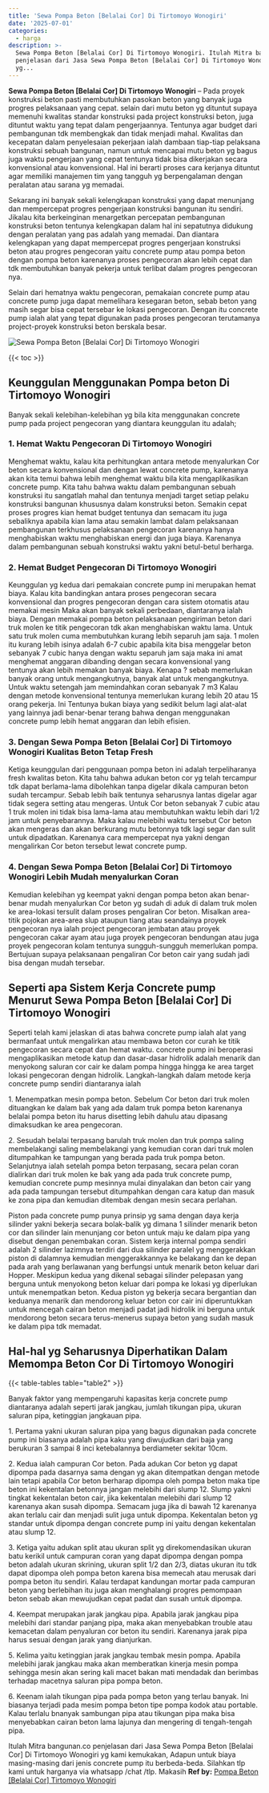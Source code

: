 ```yaml
---
title: 'Sewa Pompa Beton [Belalai Cor] Di Tirtomoyo Wonogiri'
date: '2025-07-01'
categories:
  - harga
description: >-
  Sewa Pompa Beton [Belalai Cor] Di Tirtomoyo Wonogiri. Itulah Mitra bangunan.co
  penjelasan dari Jasa Sewa Pompa Beton [Belalai Cor] Di Tirtomoyo Wonogiri
  yg...
---
```


**Sewa Pompa Beton \[Belalai Cor\] Di Tirtomoyo Wonogiri** – Pada proyek konstruksi beton pasti membutuhkan pasokan beton yang banyak juga progres pelaksanaan yang cepat. selain dari mutu beton yg dituntut supaya memenuhi kwalitas standar konstruksi pada project konstruksi beton, juga dituntut waktu yang tepat dalam pengerjaannya. Tentunya agar budget dari pembangunan tdk membengkak dan tidak menjadi mahal. Kwalitas dan kecepatan dalam penyelesaian pekerjaan ialah dambaan tiap-tiap pelaksana konstruksi sebuah bangunan, namun untuk mencapai mutu beton yg bagus juga waktu pengerjaan yang cepat tentunya tidak bisa dikerjakan secara konvensional atau konvensional. Hal ini berarti proses cara kerjanya dituntut agar memiliki manajemen tim yang tangguh yg berpengalaman dengan peralatan atau sarana yg memadai.

Sekarang ini banyak sekali kelengkapan konstruksi yang dapat menunjang dan mempercepat progres pengerjaan konstruksi bangunan itu sendiri. Jikalau kita berkeinginan menargetkan percepatan pembangunan konstruksi beton tentunya kelengkapan dalam hal ini sepatutnya didukung dengan peralatan yang pas adalah yang memadai. Dan diantara kelengkapan yang dapat mempercepat progres pengerjaan konstruksi beton atau progres pengecoran yaitu concrete pump atau pompa beton dengan pompa beton karenanya proses pengecoran akan lebih cepat dan tdk membutuhkan banyak pekerja untuk terlibat dalam progres pengecoran nya.

Selain dari hematnya waktu pengecoran, pemakaian concrete pump atau concrete pump juga dapat memelihara kesegaran beton, sebab beton yang masih segar bisa cepat tersebar ke lokasi pengecoran. Dengan itu concrete pump ialah alat yang tepat digunakan pada proses pengecoran terutamanya project-proyek konstruksi beton berskala besar.

![Sewa Pompa Beton [Belalai Cor] Di Tirtomoyo Wonogiri](/images/sewa-concrete-pump-26.png)

{{< toc >}}

## Keunggulan Menggunakan Pompa beton Di Tirtomoyo Wonogiri

Banyak sekali kelebihan-kelebihan yg bila kita menggunakan concrete pump pada project pengecoran yang diantara keunggulan itu adalah;

### 1\. Hemat Waktu Pengecoran Di Tirtomoyo Wonogiri

Menghemat waktu, kalau kita perhitungkan antara metode menyalurkan Cor beton secara konvensional dan dengan lewat concrete pump, karenanya akan kita temui bahwa lebih menghemat waktu bila kita mengaplikasikan concrete pump. Kita tahu bahwa waktu dalam pembangunan sebuah konstruksi itu sangatlah mahal dan tentunya menjadi target setiap pelaku konstruksi bangunan khususnya dalam konstruksi beton. Semakin cepat proses progres kian hemat budget tentunya dan semacam itu juga sebaliknya apabila kian lama atau semakin lambat dalam pelaksanaan pembangunan terkhusus pelaksanaan pengecoran karenanya hanya menghabiskan waktu menghabiskan energi dan juga biaya. Karenanya dalam pembangunan sebuah konstruksi waktu yakni betul-betul berharga.

### 2\. Hemat Budget Pengecoran Di Tirtomoyo Wonogiri

Keunggulan yg kedua dari pemakaian concrete pump ini merupakan hemat biaya. Kalau kita bandingkan antara proses pengecoran secara konvensional dan progres pengecoran dengan cara sistem otomatis atau memakai mesin Maka akan banyak sekali perbedaan, diantaranya ialah biaya. Dengan memakai pompa beton pelaksanaan pengiriman beton dari truk molen ke titik pengecoran tdk akan menghabiskan waktu lama. Untuk satu truk molen cuma membutuhkan kurang lebih separuh jam saja. 1 molen itu kurang lebih isinya adalah 6-7 cubic apabila kita bisa menggelar beton sebanyak 7 cubic hanya dengan waktu separuh jam saja maka ini amat menghemat anggaran dibanding dengan secara konvensional yang tentunya akan lebih memakan banyak biaya. Kenapa ? sebab memerlukan banyak orang untuk mengangkutnya, banyak alat untuk mengangkutnya. Untuk waktu setengah jam memindahkan coran sebanyak 7 m3 Kalau dengan metode konvensional tentunya memerlukan kurang lebih 20 atau 15 orang pekerja. Ini Tentunya bukan biaya yang sedikit belum lagi alat-alat yang lainnya jadi benar-benar terang bahwa dengan menggunakan concrete pump lebih hemat anggaran dan lebih efisien.

### 3\. Dengan Sewa Pompa Beton \[Belalai Cor\] Di Tirtomoyo Wonogiri Kualitas Beton Tetap Fresh

Ketiga keunggulan dari penggunaan pompa beton ini adalah terpeliharanya fresh kwalitas beton. Kita tahu bahwa adukan beton cor yg telah tercampur tdk dapat berlama-lama dibolehkan tanpa digelar dikala campuran beton sudah tercampur. Sebab lebih baik tentunya seharusnya lantas digelar agar tidak segera setting atau mengeras. Untuk Cor beton sebanyak 7 cubic atau 1 truk molen ini tidak bisa lama-lama atau membutuhkan waktu lebih dari 1/2 jam untuk penyebarannya. Maka kalau melebihi waktu tersebut Cor beton akan mengeras dan akan berkurang mutu betonnya tdk lagi segar dan sulit untuk dipadatkan. Karenanya cara mempercepat nya yakni dengan mengalirkan Cor beton tersebut lewat concrete pump.

### 4\. Dengan Sewa Pompa Beton \[Belalai Cor\] Di Tirtomoyo Wonogiri Lebih Mudah menyalurkan Coran

Kemudian kelebihan yg keempat yakni dengan pompa beton akan benar-benar mudah menyalurkan Cor beton yg sudah di aduk di dalam truk molen ke area-lokasi tersulit dalam proses pengaliran Cor beton. Misalkan area-titik pojokan area-area slup ataupun tiang atau seandainya proyek pengecoran nya ialah project pengecoran jembatan atau proyek pengecoran cakar ayam atau juga proyek pengecoran bendungan atau juga proyek pengecoran kolam tentunya sungguh-sungguh memerlukan pompa. Bertujuan supaya pelaksanaan pengaliran Cor beton cair yang sudah jadi bisa dengan mudah tersebar.

## Seperti apa Sistem Kerja Concrete pump Menurut Sewa Pompa Beton \[Belalai Cor\] Di Tirtomoyo Wonogiri

Seperti telah kami jelaskan di atas bahwa concrete pump ialah alat yang bermanfaat untuk mengalirkan atau membawa beton cor curah ke titik pengecoran secara cepat dan hemat waktu. concrete pump ini beroperasi mengaplikasikan metode katup dan dasar-dasar hidrolik adalah menarik dan menyokong saluran cor cair ke dalam pompa hingga hingga ke area target lokasi pengecoran dengan hidrolik. Langkah-langkah dalam metode kerja concrete pump sendiri diantaranya ialah

1\. Menempatkan mesin pompa beton. Sebelum Cor beton dari truk molen dituangkan ke dalam bak yang ada dalam truk pompa beton karenanya belalai pompa beton itu harus disetting lebih dahulu atau dipasang dimaksudkan ke area pengecoran.

2\. Sesudah belalai terpasang barulah truk molen dan truk pompa saling membelakangi saling membelakangi yang kemudian coran dari truk molen ditumpahkan ke tampungan yang berada pada truk pompa beton. Selanjutnya ialah setelah pompa beton terpasang, secara pelan coran dialirkan dari truk molen ke bak yang ada pada truk concrete pump, kemudian concrete pump mesinnya mulai dinyalakan dan beton cair yang ada pada tampungan tersebut ditumpahkan dengan cara katup dan masuk ke zona pipa dan kemudian ditembak dengan mesin secara perlahan.

Piston pada concrete pump punya prinsip yg sama dengan daya kerja silinder yakni bekerja secara bolak-balik yg dimana 1 silinder menarik beton cor dan silinder lain menunjang cor beton untuk maju ke dalam pipa yang disebut dengan penembakan coran. Sistem kerja internal pompa sendiri adalah 2 silinder lazimnya terdiri dari dua silinder paralel yg menggerakkan piston di dalamnya kemudian menggerakkannya ke belakang dan ke depan pada arah yang berlawanan yang berfungsi untuk menarik beton keluar dari Hopper. Meskipun kedua yang dikenal sebagai silinder pelepasan yang berguna untuk menyokong beton keluar dari pompa ke lokasi yg diperlukan untuk menempatkan beton. Kedua piston yg bekerja secara bergantian dan keduanya menarik dan mendorong keluar beton cor cair ini diperuntukkan untuk mencegah cairan beton menjadi padat jadi hidrolik ini berguna untuk mendorong beton secara terus-menerus supaya beton yang sudah masuk ke dalam pipa tdk memadat.

## Hal-hal yg Seharusnya Diperhatikan Dalam Memompa Beton Cor Di Tirtomoyo Wonogiri

{{< table-tables table="table2" >}}

Banyak faktor yang mempengaruhi kapasitas kerja concrete pump diantaranya adalah seperti jarak jangkau, jumlah tikungan pipa, ukuran saluran pipa, ketinggian jangkauan pipa.

1\. Pertama yakni ukuran saluran pipa yang bagus digunakan pada concrete pump ini biasanya adalah pipa kaku yang diwujudkan dari baja yang berukuran 3 sampai 8 inci ketebalannya berdiameter sekitar 10cm.

2\. Kedua ialah campuran Cor beton. Pada adukan Cor beton yg dapat dipompa pada dasarnya sama dengan yg akan ditempatkan dengan metode lain tetapi apabila Cor beton berharap dipompa oleh pompa beton maka tipe beton ini kekentalan betonnya jangan melebihi dari slump 12. Slump yakni tingkat kekentalan beton cair, jika kekentalan melebihi dari slump 12 karenanya akan susah dipompa. Semacam juga jika di bawah 12 karenanya akan terlalu cair dan menjadi sulit juga untuk dipompa. Kekentalan beton yg standar untuk dipompa dengan concrete pump ini yaitu dengan kekentalan atau slump 12.

3\. Ketiga yaitu adukan split atau ukuran split yg direkomendasikan ukuran batu kerikil untuk campuran coran yang dapat dipompa dengan pompa beton adalah ukuran skrining, ukuran split 1/2 dan 2/3, diatas ukuran itu tdk dapat dipompa oleh pompa beton karena bisa memecah atau merusak dari pompa beton itu sendiri. Kalau terdapat kandungan mortar pada campuran beton yang berlebihan itu juga akan menghalangi progres pemompaan beton sebab akan mewujudkan cepat padat dan susah untuk dipompa.

4\. Keempat merupakan jarak jangkau pipa. Apabila jarak jangkau pipa melebihi dari standar panjang pipa, maka akan menyebabkan trouble atau kemacetan dalam penyaluran cor beton itu sendiri. Karenanya jarak pipa harus sesuai dengan jarak yang dianjurkan.

5\. Kelima yaitu ketinggian jarak jangkau tembak mesin pompa. Apabila melebihi jarak jangkau maka akan memberatkan kinerja mesin pompa sehingga mesin akan sering kali macet bakan mati mendadak dan berimbas terhadap macetnya saluran pipa pompa beton.

6\. Keenam ialah tikungan pipa pada pompa beton yang terlau banyak. Ini biasanya terjadi pada mesim pompa beton tipe pompa kodok atau portable. Kalau terlalu bnanyak sambungan pipa atau tikungan pipa maka bisa menyebabkan cairan beton lama lajunya dan mengering di tengah-tengah pipa.

Itulah Mitra bangunan.co penjelasan dari Jasa Sewa Pompa Beton \[Belalai Cor\] Di Tirtomoyo Wonogiri yg kami kemukakan, Adapun untuk biaya masing-masing dari jenis concrete pump itu berbeda-beda. Silahkan tlp kami untuk harganya via whatsapp /chat /tlp. Makasih
**Ref by:** [Pompa Beton [Belalai Cor] Tirtomoyo Wonogiri](https://id.wikipedia.org/wiki/Pompa)
